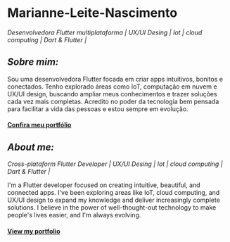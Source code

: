 # Marianne-Leite-Nascimento
*Desenvolvedora Flutter multiplataforma | UX/UI Desing | Iot | cloud computing | Dart & Flutter |*

## *Sobre mim:*

Sou uma desenvolvedora Flutter focada em criar apps intuitivos, bonitos e conectados. Tenho explorado áreas como IoT, computação em nuvem e UX/UI design, buscando ampliar meus conhecimentos e trazer soluções cada vez mais completas. Acredito no poder da tecnologia bem pensada para facilitar a vida das pessoas e estou sempre em evolução.

#### [Confira meu portfólio](https://github.com/MarianneLeiteNascimento/portfolio/edit/main/README.md)

## *About me:*

*Cross-plataform Flutter Developer | UX/UI Desing | Iot | cloud computing | Dart & Flutter |*

I'm a Flutter developer focused on creating intuitive, beautiful, and connected apps. I've been exploring areas like IoT, cloud computing, and UX/UI design to expand my knowledge and deliver increasingly complete solutions. I believe in the power of well-thought-out technology to make people's lives easier, and I'm always evolving.

####  [View my portfolio](https://github.com/MarianneLeiteNascimento/portfolio/edit/main/README.md)
